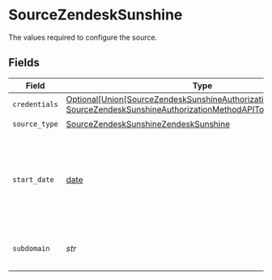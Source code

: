 # SourceZendeskSunshine

The values required to configure the source.


## Fields

| Field                                                                                                                                                                                 | Type                                                                                                                                                                                  | Required                                                                                                                                                                              | Description                                                                                                                                                                           | Example                                                                                                                                                                               |
| ------------------------------------------------------------------------------------------------------------------------------------------------------------------------------------- | ------------------------------------------------------------------------------------------------------------------------------------------------------------------------------------- | ------------------------------------------------------------------------------------------------------------------------------------------------------------------------------------- | ------------------------------------------------------------------------------------------------------------------------------------------------------------------------------------- | ------------------------------------------------------------------------------------------------------------------------------------------------------------------------------------- |
| `credentials`                                                                                                                                                                         | [Optional[Union[SourceZendeskSunshineAuthorizationMethodOAuth20, SourceZendeskSunshineAuthorizationMethodAPIToken]]](../../models/shared/sourcezendesksunshineauthorizationmethod.md) | :heavy_minus_sign:                                                                                                                                                                    | N/A                                                                                                                                                                                   |                                                                                                                                                                                       |
| `source_type`                                                                                                                                                                         | [SourceZendeskSunshineZendeskSunshine](../../models/shared/sourcezendesksunshinezendesksunshine.md)                                                                                   | :heavy_check_mark:                                                                                                                                                                    | N/A                                                                                                                                                                                   |                                                                                                                                                                                       |
| `start_date`                                                                                                                                                                          | [date](https://docs.python.org/3/library/datetime.html#date-objects)                                                                                                                  | :heavy_check_mark:                                                                                                                                                                    | The date from which you'd like to replicate data for Zendesk Sunshine API, in the format YYYY-MM-DDT00:00:00Z.                                                                        | 2021-01-01T00:00:00Z                                                                                                                                                                  |
| `subdomain`                                                                                                                                                                           | *str*                                                                                                                                                                                 | :heavy_check_mark:                                                                                                                                                                    | The subdomain for your Zendesk Account.                                                                                                                                               |                                                                                                                                                                                       |
